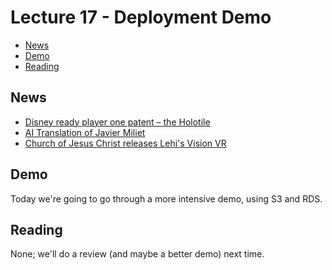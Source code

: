 # Lecture 17 - Deployment Demo

<!-- START doctoc generated TOC please keep comment here to allow auto update -->
<!-- DON'T EDIT THIS SECTION, INSTEAD RE-RUN doctoc TO UPDATE -->

- [News](#news)
- [Demo](#demo)
- [Reading](#reading)

<!-- END doctoc generated TOC please keep comment here to allow auto update -->

## News

- [Disney ready player one patent – the Holotile](https://techcrunch.com/2024/01/22/disney-holotile/)
- [AI Translation of Javier Miliet](https://www.spectator.co.uk/article/ai-just-changed-the-world-again/)
- [Church of Jesus Christ releases Lehi's Vision VR](https://www.churchofjesuschrist.org/church/news/new-tree-of-life-app-lets-you-explore-and-teach-lehis-vision?lang=eng)

## Demo

Today we're going to go through a more intensive demo, using S3 and RDS.

## Reading

None; we'll do a review (and maybe a better demo) next time.
